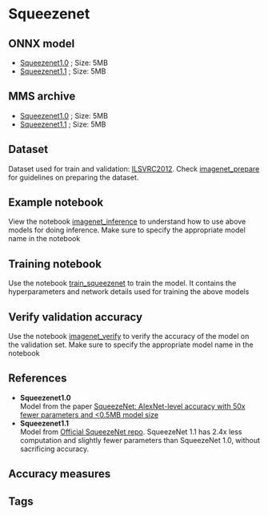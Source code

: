 # Squeezenet
## ONNX model
* [Squeezenet1.0]() ; Size: 5MB
* [Squeezenet1.1]() ; Size: 5MB
## MMS archive
* [Squeezenet1.0]() ; Size: 5MB
* [Squeezenet1.1]() ; Size: 5MB
## Dataset
Dataset used for train and validation: [ILSVRC2012](http://www.image-net.org/challenges/LSVRC/2012/). Check [imagenet_prepare](../imagenet_prepare.md) for guidelines on preparing the dataset. 
## Example notebook
View the notebook [imagenet_inference](../imagenet_inference.ipynb) to understand how to use above models for doing inference. Make sure to specify the appropriate model name in the notebook
## Training notebook
Use the notebook [train_squeezenet](train_squeezenet.ipynb) to train the model. It contains the hyperparameters and network details used for training the above models
## Verify validation accuracy
Use the notebook [imagenet_verify](../imagenet_verify.ipynb) to verify the accuracy of the model on the validation set. Make sure to specify the appropriate model name in the notebook
## References
* **Squeezenet1.0**  
Model from the paper [SqueezeNet: AlexNet-level accuracy with 50x fewer parameters and <0.5MB model size](https://arxiv.org/abs/1602.07360)
* **Squeezenet1.1**   
Model from [Official SqueezeNet repo](https://github.com/DeepScale/SqueezeNet/tree/master/SqueezeNet_v1.1). SqueezeNet 1.1 has 2.4x less computation and slightly fewer parameters than SqueezeNet 1.0, without sacrificing accuracy.
## Accuracy measures
## Tags

